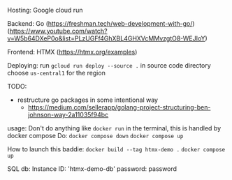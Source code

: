 Hosting: Google cloud run

Backend: Go (https://freshman.tech/web-development-with-go/) (https://www.youtube.com/watch?v=W5b64DXeP0o&list=PLzUGFf4GhXBL4GHXVcMMvzgtO8-WEJIoY)

Frontend: HTMX (https://htmx.org/examples)

Deploying:
  run `gcloud run deploy --source .` in source code directory
  choose `us-central1` for the region

TODO:
- restructure go packages in some intentional way
  - https://medium.com/sellerapp/golang-project-structuring-ben-johnson-way-2a11035f94bc


usage:
  Don't do anything like `docker run` in the terminal, this is handled by docker compose
  Do: `docker compose down`
      `docker compose up`

How to launch this baddie:
  `docker build --tag htmx-demo .`
  `docker compose up`

SQL db:
  Instance ID: 'htmx-demo-db'
  password: password
